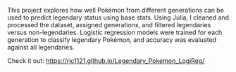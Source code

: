 This project explores how well Pokémon from different generations can be used to predict legendary status using base stats. 
Using Julia, I cleaned and processed the dataset, assigned generations, and filtered legendaries versus non-legendaries. 
Logistic regression models were trained for each generation to classify legendary Pokémon, and accuracy was evaluated against all legendaries.

Check it out: 
https://rjc1121.github.io/Legendary_Pokemon_LogiReg/
